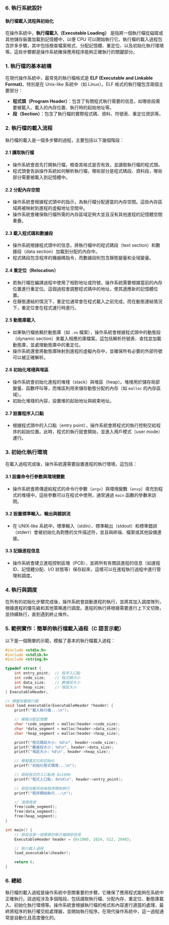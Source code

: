 ### 6. **執行系統設計**
#### 執行檔載入流程與初始化

在操作系統中，**執行檔載入（Executable Loading）** 是指將一個執行檔從磁碟或其他儲存裝置加載到記憶體中，以便 CPU 可以開始執行它。執行檔的載入過程包含許多步驟，其中包括檢查檔案格式、分配記憶體、重定位、以及初始化執行環境等。這些步驟都是操作系統確保應用程序能夠正確執行的關鍵部分。

### 1. **執行檔的基本結構**

在現代操作系統中，最常見的執行檔格式是 **ELF (Executable and Linkable Format)**，特別是在 Unix-like 系統中（如 Linux）。ELF 格式的執行檔包含兩個主要部分：

- **程式頭（Program Header）**：包含了有關程式執行需要的信息，如哪些段需要被載入、載入的內存位置、執行時的起始地址等。
- **段（Section）**：包含了執行檔的實際程式碼、資料、符號表、重定位資訊等。

### 2. **執行檔的載入流程**

執行檔的載入是一個多步驟的過程，主要包括以下幾個階段：

#### 2.1 **讀取執行檔**

- 操作系統會首先打開執行檔，檢查其格式是否有效，並讀取執行檔的程式頭。
- 程式頭會告訴操作系統如何解析執行檔，哪些部分是程式碼段、資料段，哪些部分需要被載入到記憶體中。

#### 2.2 **分配內存空間**

- 操作系統會根據程式頭中的指示，為執行檔分配適當的內存空間。這些內存區域將被映射到進程的虛擬地址空間中。
- 操作系統會確保執行檔所需的內存區域足夠大並且沒有其他進程的記憶體空間重疊。

#### 2.3 **載入程式碼和數據段**

- 操作系統根據程式頭中的信息，將執行檔中的程式碼段（text section）和數據段（data section）加載到分配的內存中。
- 程式碼段包含程序的機器碼指令，而數據段則包含靜態變量和全域變量。

#### 2.4 **重定位（Relocation）**

- 若執行檔在編譯過程中使用了相對地址或符號，操作系統需要根據當前的內存位置進行重定位。這個過程會調整程式碼中的地址，使其適應新的記憶體位置。
- 在靜態連結的情況下，重定位通常會在程式載入之前完成，而在動態連結情況下，重定位會在程式運行時進行。

#### 2.5 **動態庫載入**

- 如果執行檔依賴於動態庫（如 `.so` 檔案），操作系統會根據程式頭中的動態段（dynamic section）來載入相應的庫檔案。這包括解析符號表、查找並加載動態庫，並處理動態庫中的重定位。
- 操作系統還會將動態庫映射到進程的虛擬內存中，並確保所有必要的外部符號可以被正確解析。

#### 2.6 **初始化堆棧與堆區**

- 操作系統會初始化進程的堆棧（stack）與堆區（heap）。堆棧用於儲存局部變量、函數呼叫等，而堆區則用來儲存動態分配的內存（如 `malloc` 的內存區域）。
- 初始化堆棧的內容，設置堆的起始地址與結束地址。

#### 2.7 **設置程序入口點**

- 根據程式頭中的入口點（entry point），操作系統會將程式的執行控制交給程序的起始位置。此時，程式的執行就會開始，並進入用戶模式（user mode）運行。

### 3. **初始化執行環境**

在載入過程完成後，操作系統還需要設置進程的執行環境，這包括：

#### 3.1 **設置命令行參數與環境變數**

- 操作系統會將傳遞給程式的命令行參數（`argv`）與環境變數（`envp`）填充到程式的堆棧中。這些參數可以在程式中使用，通常通過 `main` 函數的參數來訪問。

#### 3.2 **設置標準輸入、輸出與錯誤流**

- 在 UNIX-like 系統中，標準輸入（stdin）、標準輸出（stdout）和標準錯誤（stderr）會被初始化為對應的文件描述符，並且與終端、檔案或其他設備連接。

#### 3.3 **記錄進程信息**

- 操作系統會建立進程控制區塊（PCB），並將所有有關該進程的信息（如進程 ID、記憶體分配、I/O 狀態等）保存起來，這樣可以在進程執行過程中進行管理和調度。

### 4. **執行與調度**

在所有的初始化步驟完成後，操作系統會啟動進程的執行，並將其加入調度隊列，根據進程的優先級和其他策略進行調度。進程的執行將根據需要進行上下文切換，並持續執行，直到遇到終止條件。

### 5. **範例實作：簡單的執行檔載入過程（C 語言示範）**

以下是一個簡單的示範，模擬了基本的執行檔載入過程：

```c
#include <stdio.h>
#include <stdlib.h>
#include <string.h>

typedef struct {
    int entry_point;  // 程序入口點
    int code_size;    // 程式碼大小
    int data_size;    // 數據段大小
    int heap_size;    // 堆區大小
} ExecutableHeader;

// 模擬加載執行檔
void load_executable(ExecutableHeader *header) {
    printf("載入執行檔...\n");

    // 模擬分配記憶體
    char *code_segment = malloc(header->code_size);
    char *data_segment = malloc(header->data_size);
    char *heap_segment = malloc(header->heap_size);

    printf("程式碼段大小: %d\n", header->code_size);
    printf("數據段大小: %d\n", header->data_size);
    printf("堆區大小: %d\n", header->heap_size);

    // 模擬重定位和初始化
    printf("初始化程式環境...\n");

    // 假設程式的入口點為 0x1000
    printf("程式入口點: 0x%X\n", header->entry_point);

    // 假設加載完成後程序開始執行
    printf("程序開始執行...\n");

    // 清理資源
    free(code_segment);
    free(data_segment);
    free(heap_segment);
}

int main() {
    // 假設這是一個簡單的執行檔頭部信息
    ExecutableHeader header = {0x1000, 1024, 512, 2048};

    // 執行載入過程
    load_executable(&header);

    return 0;
}
```

### 6. **總結**

執行檔的載入過程是操作系統中至關重要的步驟，它確保了應用程式能夠在系統中正確執行。該過程涉及多個階段，包括讀取執行檔、分配內存、重定位、動態庫載入、初始化執行環境等。操作系統會根據執行檔的格式和內容進行適當的處理，最終將程序的執行權交給處理器，並開始執行程序。在現代操作系統中，這一過程通常是自動化且高度優化的。